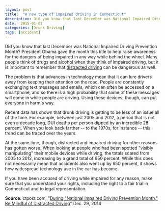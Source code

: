 ```yaml
---
layout: post
title:  "A new type of impaired driving in Connecticut"
description: Did you know that last December was National Impaired Driving Prevention Month? President Obama gave the month this title to help raise awareness for the dangers of being impaired in any way while behind the wheel. Many people think of drugs and alcohol when they think of impaired driving, but it is important to remember that distracted driving can be dangerous as well.
date:  2015-01-02 
categories: [Drunk Driving] 
tags: [accident]
---
```



<p>Did you know that last December was National Impaired Driving Prevention Month? President Obama gave the month this title to help raise awareness for the dangers of being impaired in any way while behind the wheel. Many people think of drugs and alcohol when they think of impaired driving, but it is important to remember that <a href="/DUI-DWI/DUI-DWI.html" >distracted driving</a> can be dangerous as well.</p><p>The problem is that advances in technology mean that it can lure drivers away from keeping their attention on the road. People are constantly exchanging text messages and emails, which can often be accessed on a smartphone, and so there is a high probability that some of these messages will come in while people are driving. Using these devices, though, can put everyone in harm's way.</p> <p>Recent data has shown that drunk driving is getting to be less of an issue all of the time. For example, between just 2005 and 2012, a period that is not even a decade long, DUI deaths per person dipped by an incredible 28 percent. When you look back farther -- to the 1970s, for instance -- this trend can be traced over the years.</p><p>At the same time, though, distracted and impaired driving for other reasons has gotten worse. When looking at people who had been spotted "visibly manipulating" their mobile devices while driving, the totals soared from 2005 to 2012, increasing by a grand total of 650 percent. While this does not necessarily mean that accidents also went up by 650 percent, it shows how widespread technology use in the car has become.</p><p>If you have been accused of driving while impaired for any reason, make sure that you understand your rights, including the right to a fair trial in Connecticut and to legal representation.</p><p><b>Source:</b> ctpost.com, "<a href="http://www.ctpost.com/opinion/article/During-National-Impaired-Driving-Prevention-5983862.php" target="_blank">During &quot;National Impaired Driving Prevention Month,&quot; Be Mindful of Distracted Driving</a>" Dec. 29, 2014</p>